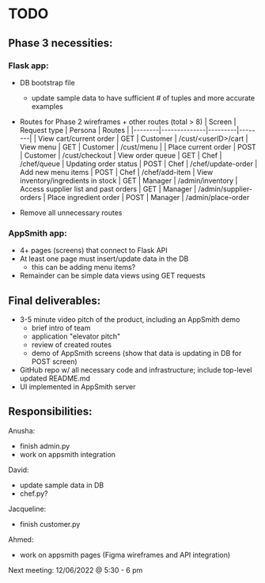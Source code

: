# TODO

## Phase 3 necessities:

### Flask app:

- DB bootstrap file
    - update sample data to have sufficient # of tuples and more accurate examples
- Routes for Phase 2 wireframes + other routes (total > 8)
    | Screen | Request type | Persona | Routes |
    |--------|--------------|---------|--------|
    | View cart/current order | GET  | Customer | /cust/\<userID>/cart
    | View menu               | GET  | Customer | /cust/menu |
    | Place current order     | POST | Customer | /cust/checkout
    | View order queue        | GET  | Chef | /chef/queue
    | Updating order status   | POST | Chef | /chef/update-order
    | Add new menu items      | POST | Chef | /chef/add-item
    | View inventory/ingredients in stock | GET | Manager | /admin/inventory
    | Access supplier list and past orders | GET | Manager | /admin/supplier-orders
    | Place ingredient order  | POST | Manager | /admin/place-order
    
- Remove all unnecessary routes 

### AppSmith app:
- 4+ pages (screens) that connect to Flask API
- At least one page must insert/update data in the DB
    - this can be adding menu items?
- Remainder can be simple data views using GET requests

## Final deliverables:
- 3-5 minute video pitch of the product, including an AppSmith demo
    - brief intro of team
    - application "elevator pitch"
    - review of created routes
    - demo of AppSmith screens (show that data is updating in DB for POST screen)
- GitHub repo w/ all necessary code and infrastructure; include top-level updated README.md 
- UI implemented in AppSmith server

## Responsibilities:

Anusha: 
- finish admin.py
- work on appsmith integration


David: 
- update sample data in DB
- chef.py?

Jacqueline: 
- finish customer.py

Ahmed: 
- work on appsmith pages (Figma wireframes and API integration)

Next meeting: 12/06/2022 @ 5:30 - 6 pm